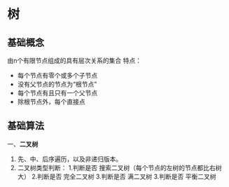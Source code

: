 # 树

## 基础概念

由n个有限节点组成的具有层次关系的集合
特点：

- 每个节点有零个或多个子节点
- 没有父节点的节点为“根节点”
- 每个节点有且只有一个父节点
- 除根节点外，每个直接点

## 基础算法

一、**二叉树**

1. 先、中、后序遍历，以及非递归版本。
2. 二叉树类型判断：
    1.判断是否 搜索二叉树（每个节点的左树的节点都比右树大）
    2.判断是否 完全二叉树
    3.判断是否 满二叉树
    3.判断是否 平衡二叉树
